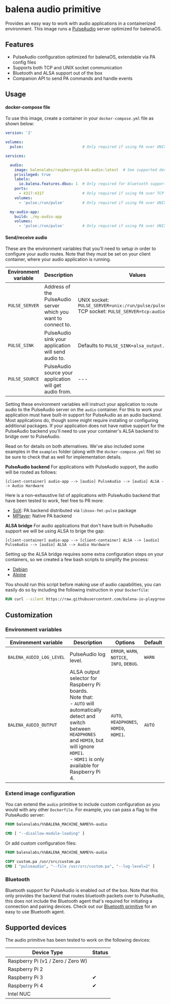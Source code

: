 # balena audio primitive

Provides an easy way to work with audio applications in a containerized environment.
This image runs a [PulseAudio](https://www.freedesktop.org/wiki/Software/PulseAudio/) server optimized for balenaOS.

## Features

- PulseAudio configuration optimized for balenaOS, extendable via PA config files
- Supports both TCP and UNIX socket communication
- Bluetooth and ALSA support out of the box
- Companion API to send PA commands and handle events

## Usage

#### docker-compose file
To use this image, create a container in your `docker-compose.yml` file as shown below:

```yaml
version: '2'

volumes:
  pulse:                          # Only required if using PA over UNIX socket

services:

  audio:
    image: balenalabs/raspberrypi4-64-audio:latest  # See supported devices for other archs
    privileged: true
    labels:
      io.balena.features.dbus: 1  # Only required for bluetooth support
    ports:
      - 4317:4317                 # Only required if using PA over TCP socket
    volumes:
      - 'pulse:/run/pulse'        # Only required if using PA over UNIX socket

  my-audio-app:
    build: ./my-audio-app
    volumes:
      - 'pulse:/run/pulse'        # Only required if using PA over UNIX socket
```

#### Send/receive audio

These are the environment variables that you'll need to setup in order to configure your audio routes. Note that they must be set on your client container, where your audio application is running.

| Environment variable | Description | Values |
| --- | --- | --- |
| `PULSE_SERVER` | Address of the PulseAudio server which you want to connect to. | UNIX socket: `PULSE_SERVER=unix:/run/pulse/pulseaudio.socket`<br>TCP socket: `PULSE_SERVER=tcp:audio:4317` |
| `PULSE_SINK` | PulseAudio sink your application will send audio to. | Defaults to `PULSE_SINK=alsa_output.default` |
| `PULSE_SOURCE` | PulseAudio source your application will get audio from. | --- |

Setting these environment variables will instruct your application to route audio to the PulseAudio server on the `audio` container. For this to work your application must have built-in support for  PulseAudio as an audio backend. Most applications do, though some might require installing or configuring additional packages. If your application does not have native support for the PulseAudio backend you'll need to use your container's ALSA backend to bridge over to PulseAudio.

Read on for details on both alternatives. We've also included some examples in the `examples` folder (along with the `docker-compose.yml` file) so be sure to check that as well for implementation details.

**PulseAudio backend**
For applications with PulseAudio support, the audio will be routed as follows: 

`[client-container] audio-app --> [audio] PulseAudio --> [audio] ALSA --> Audio Hardware`

Here is a non-exhaustive list of applications with PulseAudio backend that have been tested to work, feel free to PR more: 
- [SoX](http://sox.sourceforge.net/): PA backend distributed via `libsox-fmt-pulse` package
- [MPlayer](http://www.mplayerhq.hu/): Native PA backend

**ALSA bridge**
For audio applications that don't have built-in PulseAudio support we will be using ALSA to brige the gap:

`[client-container] audio-app --> [client-container] ALSA --> [audio] PulseAudio --> [audio] ALSA --> Audio Hardware`

Setting up the ALSA bridge requires some extra configuration steps on your containers, so we created a few bash scripts to simplify the process:

- [Debian](scripts/alsa-bridge/debian-setup.sh)
- [Alpine]() 

You should run this script before making use of audio capabilities, you can easily do so by including the following instruction in your `Dockerfile`:

```Dockerfile
RUN curl --silent https://raw.githubusercontent.com/balena-io-playground/audio-primitive/master/scripts/alsa-bridge/debian-setup.sh | sh
```


## Customization
### Environment variables

| Environment variable | Description | Options | Default |
| --- | --- | --- | --- |
| `BALENA_AUDIO_LOG_LEVEL` | PulseAudio log level. | `ERROR`, `WARN`, `NOTICE`, `INFO`, `DEBUG`. | `WARN` |
| `BALENA_AUDIO_OUTPUT` | ALSA output selector for Raspberry Pi boards. <br> Note that:<br>- `AUTO` will automatically detect and switch between `HEADPHONES` and `HDMI0`, but will ignore `HDMI1`.<br>- `HDMI1` is only available for Raspberry Pi 4. | `AUTO`, `HEADPHONES`, `HDMI0`, `HDMI1`. | `AUTO` |


### Extend image configuration

You can extend the `audio` primitive to include custom configuration as you would with any other `Dockerfile`.
For example, you can pass a flag to the PulseAudio server:

```Dockerfile
FROM balenalabs/%%BALENA_MACHINE_NAME%%-audio

CMD [ "--disallow-module-loading" ]
```

Or add custom configuration files:

```Dockerfile
FROM balenalabs/%%BALENA_MACHINE_NAME%%-audio

COPY custom.pa /usr/src/custom.pa
CMD [ "pulseaudio", "--file /usr/src/custom.pa", "--log-level=2" ]
```

### Bluetooth

Bluetooth support for PulseAudio is enabled out of the box. Note that this only provides the backend that routes bluetooth packets over to PulseAudio, this does not include the Bluetooth agent that's required for initiating a connection and pairing devices. Check out our [Bluetooth primitive]() for an easy to use Bluetooth agent.

## Supported devices
The audio primitive has been tested to work on the following devices:

| Device Type  | Status |
| ------------- | ------------- |
| Raspberry Pi (v1 / Zero / Zero W) |  |
| Raspberry Pi 2 |  |
| Raspberry Pi 3 | ✔ |
| Raspberry Pi 4 | ✔ |
| Intel NUC |  |